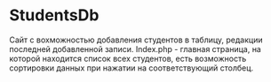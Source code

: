 # StudentsDb
Сайт  с вохможностью добавления студентов в таблицу, редакции последней добавленной записи.
Index.php - главная страница, на которой находится список всех студентов, есть возможность сортировки данных при нажатии на соответствующий столбец.
